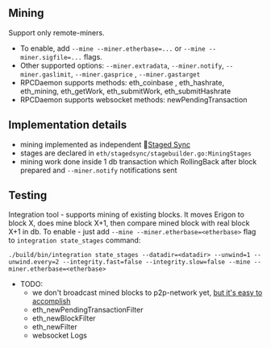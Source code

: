 ## Mining

Support only remote-miners.

* To enable, add `--mine --miner.etherbase=...` or `--mine --miner.sigfile=...` flags.
* Other supported options: `--miner.extradata`, `--miner.notify`, `--miner.gaslimit`, `--miner.gasprice`
  , `--miner.gastarget`
* RPCDaemon supports methods: eth_coinbase , eth_hashrate, eth_mining, eth_getWork, eth_submitWork, eth_submitHashrate
* RPCDaemon supports websocket methods: newPendingTransaction

## Implementation details

* mining implemented as independent 🔬[Staged Sync](/eth/stagedsync/)
* stages are declared in `eth/stagedsync/stagebuilder.go:MiningStages`
* mining work done inside 1 db transaction which RollingBack after block prepared and `--miner.notify` notifications
  sent

## Testing

Integration tool - supports mining of existing blocks. It moves Erigon to block X, does mine block X+1, then compare
mined block with real block X+1 in db. To enable - just add `--mine --miner.etherbase=<etherbase>` flag
to `integration state_stages` command:

```
./build/bin/integration state_stages --datadir=<datadir> --unwind=1 --unwind.every=2 --integrity.fast=false --integrity.slow=false --mine --miner.etherbase=<etherbase>
```

* TODO:
  + we don't broadcast mined blocks to p2p-network yet, [but it's easy to accomplish](https://github.com/ledgerwatch/erigon/blob/9b8cdc0f2289a7cef78218a15043de5bdff4465e/eth/downloader/downloader.go#L673)
  + eth_newPendingTransactionFilter
  + eth_newBlockFilter
  + eth_newFilter
  + websocket Logs
